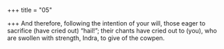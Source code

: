 +++
title = "05"

+++
And therefore, following the intention of your will, those eager to  sacrifice (have cried out) “hail!”;
their chants have cried out to (you), who are swollen with strength,
Indra, to give of the cowpen.